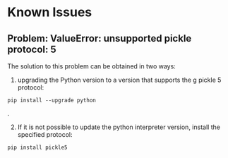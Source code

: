 # Known Issues

## Problem: ValueError: unsupported pickle protocol: 5

The solution to this problem can be obtained in two ways:

1) upgrading the Python version to a version that supports the g pickle 5 protocol:

```
pip install --upgrade python
```
.

2) If it is not possible to update the python interpreter version, install the specified protocol:

```
pip install pickle5
```

